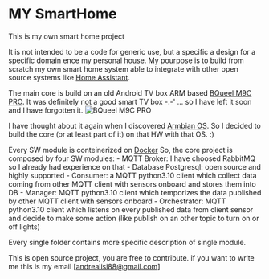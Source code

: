 # MY SmartHome
This is my own smart home project

It is not intended to be a code for generic use, but a specific a design for a specific domain ence my personal house.
My pourpose is to build from scratch my own smart home system able to integrate with other open source systems like [Home Assistant](https://www.home-assistant.io/).

The main core is build on an old Android TV box ARM based [BQueel M9C PRO](https://www.bqeel.net/products/android-tv-box.html). It was definitely not a good smart TV box -.-' ... so I have left it soon and I have forgotten it.
![BQueel M9C PRO](https://www.cdiscount.com/pdt2/6/1/6/1/700x700/auc0643845678616/rw/bqeel-m9c-pro-android-tv-box-amlogic-s905x-quad-co.jpg)

I have thought about it again when I discovered [Armbian OS](https://www.armbian.com/). So I decided to build the core (or at least part of it) on that HW with that OS. :)

Every SW module is conteinerized on [Docker](https://www.docker.com/)
So, the core project is composed by four SW modules:
    -   MQTT Broker: I have choosed RabbitMQ so I already had experience on that
    -   Database Postgresql: open source and highly supported
    -   Consumer: a MQTT python3.10 client which collect data coming from other MQTT client with sensors onboard and stores them into DB
    -   Manager:  MQTT python3.10 client which temporizes the data published by other MQTT client with sensors onboard
    -   Orchestrator: MQTT python3.10 client which listens on every published data from client sensor and decide to make some action (like publish on an other topic to turn on or off lights)

Every single folder contains more specific description of single module.

This is open source project, you are free to contribute.
if you want to write me this is my email [andrealisi88@gmail.com]